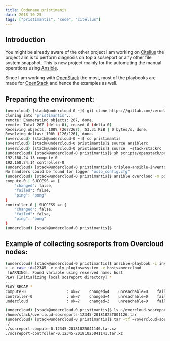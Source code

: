 ```yaml
---
title: Codename pristimanis
date: 2018-10-25
tags: ["pristimantis", "code", "citellus"]
---
```


## Introduction

You might be already aware of the other project I am working on [Citellus](https://citellus.org/) the project aim is to perform diagnosis on top a sosreport or any other file system snapshot. This is new project mainly for the automating the manual operations using [Ansible](https://www.ansible.com/).

Since I am working with [OpenStack](https://www.openstack.org) the most, most of the playbooks are made for [OpenStack](https://www.openstack.org) and hence the examples as well.

## Preparing the environment:

```bash
(overcloud) [stack@undercloud-0 ~]$ git clone https://gitlab.com/zerodayz/pristimantis.git
Cloning into 'pristimantis'...
remote: Enumerating objects: 267, done.
remote: Total 267 (delta 0), reused 0 (delta 0)
Receiving objects: 100% (267/267), 53.31 KiB | 0 bytes/s, done.
Resolving deltas: 100% (126/126), done.
(overcloud) [stack@undercloud-0 ~]$ cd pristimantis
(overcloud) [stack@undercloud-0 pristimantis]$ source ansiblerc
(overcloud) [stack@undercloud-0 pristimantis]$ source  ~stack/stackrc
(undercloud) [stack@undercloud-0 pristimantis]$ sh scripts/openstack/prepare-etc-hosts.sh | sudo tee -a /etc/hosts
192.168.24.13 compute-0
192.168.24.14 controller-0
(undercloud) [stack@undercloud-0 pristimantis]$ tripleo-ansible-inventory --static-inventory inventory
No handlers could be found for logger "oslo_config.cfg"
(undercloud) [stack@undercloud-0 pristimantis]$ ansible overcloud -m ping  -u heat-admin
compute-0 | SUCCESS => {
    "changed": false, 
    "failed": false, 
    "ping": "pong"
}
controller-0 | SUCCESS => {
    "changed": false, 
    "failed": false, 
    "ping": "pong"
}
(undercloud) [stack@undercloud-0 pristimantis]$ 
```

## Example of collecting sosreports from Overcloud nodes:

```bash
(undercloud) [stack@undercloud-0 pristimantis]$ ansible-playbook -i inventory tasks/collect-sosreport.yaml \                                                
> -e case_id=12345 -e only_plugins=system -e hosts=overcloud
 [WARNING]: Found variable using reserved name: host
PLAY [Initializing local sosreport directory] *
---
PLAY RECAP *
compute-0                  : ok=7    changed=4    unreachable=0    failed=0
controller-0               : ok=7    changed=4    unreachable=0    failed=0
undercloud                 : ok=7    changed=3    unreachable=0    failed=0

(undercloud) [stack@undercloud-0 pristimantis]$ ls ~/overcloud-sosreports-12345-20181025T001126.tar 
/home/stack/overcloud-sosreports-12345-20181025T001126.tar
(undercloud) [stack@undercloud-0 pristimantis]$ tar -tf ~/overcloud-sosreports-12345-20181025T001126.tar 
./
./sosreport-compute-0.12345-20181025041140.tar.xz
./sosreport-controller-0.12345-20181025041141.tar.xz
```